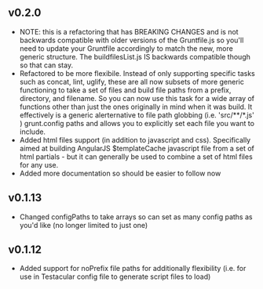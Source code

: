 ## v0.2.0
- NOTE: this is a refactoring that has BREAKING CHANGES and is not backwards compatible with older versions of the Gruntfile.js so you'll need to update your Gruntfile accordingly to match the new, more generic structure. The buildfilesList.js IS backwards compatible though so that can stay.
- Refactored to be more flexibile. Instead of only supporting specific tasks such as concat, lint, uglify, these are all now subsets of more generic functioning to take a set of files and build file paths from a prefix, directory, and filename. So you can now use this task for a wide array of functions other than just the ones originally in mind when it was build. It effectively is a generic alerternative to file path globbing (i.e. 'src/**/*.js' ) grunt.config paths and allows you to explicitly set each file you want to include.
- Added html files support (in addition to javascript and css). Specifically aimed at building AngularJS $templateCache javascript file from a set of html partials - but it can generally be used to combine a set of html files for any use.
- Added more documentation so should be easier to follow now

## v0.1.13
- Changed configPaths to take arrays so can set as many config paths as you'd like (no longer limited to just one)

## v0.1.12
- Added support for noPrefix file paths for additionally flexibility (i.e. for use in Testacular config file to generate script files to load)
